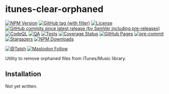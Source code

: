 # itunes-clear-orphaned

[![NPM Version](https://img.shields.io/npm/v/itunes-clear-orphaned)](https://www.npmjs.com/package/itunes-clear-orphaned)
[![GitHub tag (with filter)](https://img.shields.io/github/v/tag/Tatsh/itunes-clear-orphaned)](https://github.com/Tatsh/itunes-clear-orphaned/tags)
[![License](https://img.shields.io/github/license/Tatsh/itunes-clear-orphaned)](https://github.com/Tatsh/itunes-clear-orphaned/blob/master/LICENSE.txt)
[![GitHub commits since latest release (by SemVer including pre-releases)](https://img.shields.io/github/commits-since/Tatsh/itunes-clear-orphaned/v0.0.5/master)](https://github.com/Tatsh/itunes-clear-orphaned/compare/v0.0.5...master)
[![CodeQL](https://github.com/Tatsh/itunes-clear-orphaned/actions/workflows/codeql.yml/badge.svg)](https://github.com/Tatsh/itunes-clear-orphaned/actions/workflows/codeql.yml)
[![QA](https://github.com/Tatsh/itunes-clear-orphaned/actions/workflows/qa.yml/badge.svg)](https://github.com/Tatsh/itunes-clear-orphaned/actions/workflows/qa.yml)
[![Tests](https://github.com/Tatsh/itunes-clear-orphaned/actions/workflows/tests.yml/badge.svg)](https://github.com/Tatsh/itunes-clear-orphaned/actions/workflows/tests.yml)
[![Coverage Status](https://coveralls.io/repos/github/Tatsh/itunes-clear-orphaned/badge.svg?branch=master)](https://coveralls.io/github/Tatsh/itunes-clear-orphaned?branch=master)
[![GitHub Pages](https://github.com/Tatsh/itunes-clear-orphaned/actions/workflows/pages/pages-build-deployment/badge.svg)](https://tatsh.github.io/itunes-clear-orphaned/)
[![pre-commit](https://img.shields.io/badge/pre--commit-enabled-brightgreen?logo=pre-commit&logoColor=white)](https://github.com/pre-commit/pre-commit)
[![Stargazers](https://img.shields.io/github/stars/Tatsh/itunes-clear-orphaned?logo=github&style=flat)](https://github.com/Tatsh/itunes-clear-orphaned/stargazers)
[![NPM Downloads](https://img.shields.io/npm/dm/itunes-clear-orphaned)](https://www.npmjs.com/package/itunes-clear-orphaned)

[![@Tatsh](https://img.shields.io/badge/dynamic/json?url=https%3A%2F%2Fpublic.api.bsky.app%2Fxrpc%2Fapp.bsky.actor.getProfile%2F%3Factor%3Ddid%3Aplc%3Auq42idtvuccnmtl57nsucz72%26query%3D%24.followersCount%26style%3Dsocial%26logo%3Dbluesky%26label%3DFollow%2520%40Tatsh&query=%24.followersCount&style=social&logo=bluesky&label=Follow%20%40Tatsh)](https://bsky.app/profile/Tatsh.bsky.social)
[![Mastodon Follow](https://img.shields.io/mastodon/follow/109370961877277568?domain=hostux.social&style=social)](https://hostux.social/@Tatsh)

Utility to remove orphaned files from iTunes/Music library.

## Installation

Not yet written.
